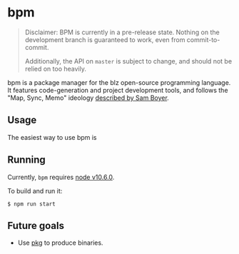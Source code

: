 # bpm

> Disclaimer: BPM is currently in a pre-release state. Nothing on the
> development branch is guaranteed to work, even from commit-to-commit.
>
> Additionally, the API on `master` is subject to change, and should not be
> relied on too heavily.

bpm is a package manager for the blz open-source programming language. It
features <!-- Nothing --> code-generation and project development tools, and
follows the "Map, Sync, Memo" ideology
[described by Sam Boyer](https://medium.com/@sdboyer/so-you-want-to-write-a-package-manager-4ae9c17d9527).

## Usage

The easiest way to use bpm is 

## Running

Currently, `bpm` requires [node v10.6.0](https://nodejs.org).

To build and run it:

```shell
$ npm run start
```

## Future goals

 - Use [pkg](https://github.com/zeit/pkg) to produce binaries.
